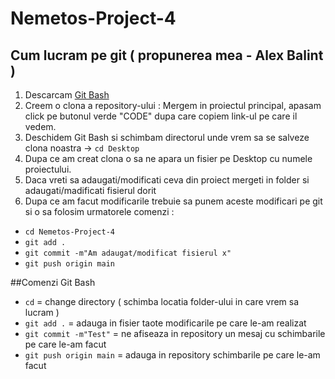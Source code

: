 # Nemetos-Project-4

## Cum lucram pe git ( propunerea mea - Alex Balint )

1. Descarcam [Git Bash](https://git-scm.com/downloads)
2. Creem o clona a repository-ului : Mergem in proiectul principal, apasam click pe butonul verde "CODE" dupa care copiem link-ul pe care il vedem.
3. Deschidem Git Bash si schimbam directorul unde vrem sa se salveze clona noastra -> `cd Desktop`
4. Dupa ce am creat clona o sa ne apara un fisier pe Desktop cu numele proiectului.
5. Daca vreti sa adaugati/modificati ceva din proiect mergeti in folder si adaugati/madificati fisierul dorit
6. Dupa ce am facut modificarile trebuie sa punem aceste modificari pe git si o sa folosim urmatorele comenzi :
- `cd Nemetos-Project-4`
- `git add .`
- `git commit -m"Am adaugat/modificat fisierul x"`
- `git push origin main`

##Comenzi Git Bash
- `cd` = change directory ( schimba locatia folder-ului in care vrem sa lucram )
- `git add .` = adauga in fisier taote modificarile pe care le-am realizat
- `git commit -m"Test"` = ne afiseaza in repository un mesaj cu schimbarile pe care le-am facut
- `git push origin main` = adauga in repository schimbarile pe care le-am facut
